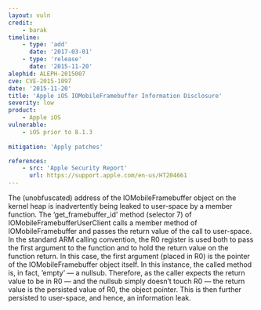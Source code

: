 ```yaml
---
layout: vuln
credit: 
    - barak
timeline:
    - type: 'add'
      date: '2017-03-01'
    - type: 'release'
      date: '2015-11-20' 
alephid: ALEPH-2015007
cve: CVE-2015-1097
date: '2015-11-20'
title: 'Apple iOS IOMobileFramebuffer Information Disclosure'
severity: low
product:
    - Apple iOS
vulnerable:
    - iOS prior to 8.1.3 
    
mitigation: 'Apply patches'

references:
    - src: 'Apple Security Report'
      url: https://support.apple.com/en-us/HT204661
---
```

The (unobfuscated) address of the IOMobileFramebuffer object on the kernel heap is inadvertently being leaked to user-space by a member function. The ‘get_framebuffer_id’ method (selector 7) of IOMobileFramebufferUserClient calls a member method of IOMobileFramebuffer and passes the return value of the call to user-space. In the standard ARM calling convention, the R0 register is used both to pass the first argument to the function and to hold the return value on the function return. In this case, the first argument (placed in R0) is the pointer of the IOMobileFramebuffer object itself. In this instance, the called method is, in fact, ’empty’ — a nullsub. Therefore, as the caller expects the return value to be in R0 — and the nullsub simply doesn’t touch R0 — the return value is the persisted value of R0, the object pointer. This is then further persisted to user-space, and hence, an information leak.
